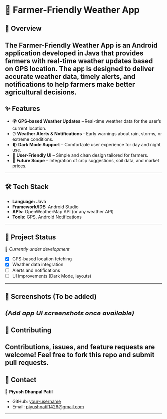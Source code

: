 # 🌾 Farmer-Friendly Weather App  
## 📌 Overview  
The **Farmer-Friendly Weather App** is an Android application developed in **Java** that provides farmers with real-time weather updates based on **GPS location**. The app is designed to deliver accurate weather data, timely alerts, and notifications to help farmers make better agricultural decisions.  
---
## ✨ Features  
- 🌍 **GPS-based Weather Updates** – Real-time weather data for the user’s current location.  
- ⏰ **Weather Alerts & Notifications** – Early warnings about rain, storms, or extreme conditions.  
- 🌓 **Dark Mode Support** – Comfortable user experience for day and night use.  
- 📱 **User-Friendly UI** – Simple and clean design tailored for farmers.  
- 🔔 **Future Scope** – Integration of crop suggestions, soil data, and market prices.  
---
## 🛠️ Tech Stack  
- **Language:** Java  
- **Framework/IDE:** Android Studio  
- **APIs:** OpenWeatherMap API (or any weather API)  
- **Tools:** GPS, Android Notifications  
---
## 🚀 Project Status  
🔨 *Currently under development*  
- [x] GPS-based location fetching  
- [x] Weather data integration  
- [ ] Alerts and notifications  
- [ ] UI improvements (Dark Mode, layouts)  
---
## 📸 Screenshots (To be added)  
*(Add app UI screenshots once available)*  
---
## 🤝 Contributing  
Contributions, issues, and feature requests are welcome! Feel free to fork this repo and submit pull requests.  
---
## 📧 Contact  
👤 **Piyush Dhanpal Patil**  
- GitHub: [your-username](https://github.com/your-)  
- Email: piyushpatil1426@gmail.com

---
